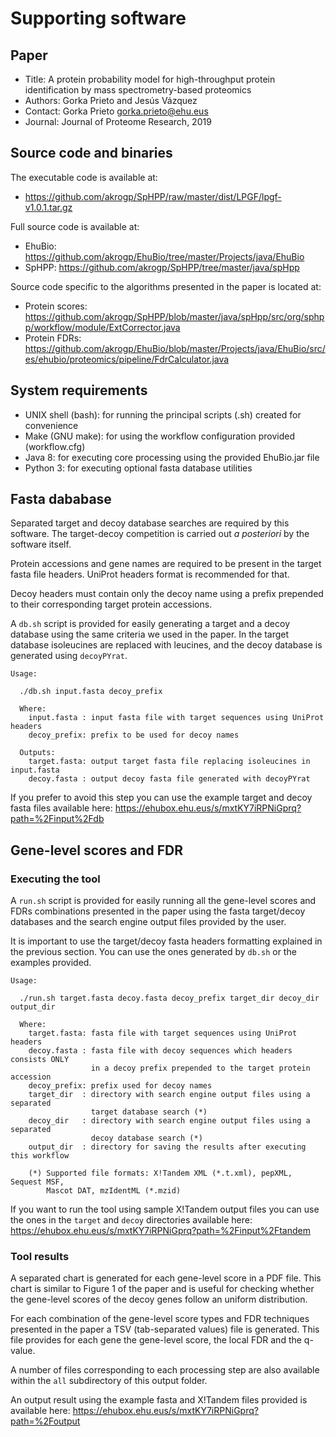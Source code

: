 # Supporting software

## Paper

* Title: A protein probability model for high-throughput protein identification by mass spectrometry-based proteomics
* Authors: Gorka Prieto and Jesús Vázquez
* Contact: Gorka Prieto <gorka.prieto@ehu.eus>
* Journal: Journal of Proteome Research, 2019

## Source code and binaries

The executable code is available at:
* https://github.com/akrogp/SpHPP/raw/master/dist/LPGF/lpgf-v1.0.1.tar.gz

Full source code is available at:
* EhuBio: https://github.com/akrogp/EhuBio/tree/master/Projects/java/EhuBio
* SpHPP: https://github.com/akrogp/SpHPP/tree/master/java/spHpp

Source code specific to the algorithms presented in the paper is located at:
* Protein scores: https://github.com/akrogp/SpHPP/blob/master/java/spHpp/src/org/sphpp/workflow/module/ExtCorrector.java
* Protein FDRs: https://github.com/akrogp/EhuBio/blob/master/Projects/java/EhuBio/src/es/ehubio/proteomics/pipeline/FdrCalculator.java

## System requirements

* UNIX shell (bash): for running the principal scripts (.sh) created for convenience
* Make (GNU make): for using the workflow configuration provided (workflow.cfg)
* Java 8: for executing core processing using the provided EhuBio.jar file
* Python 3: for executing optional fasta database utilities

## Fasta dababase

Separated target and decoy database searches are required by this software. The target-decoy competition is carried out *a posteriori* by the software itself.

Protein accessions and gene names are required to be present in the target fasta file headers. UniProt headers format is recommended for that.

Decoy headers must contain only the decoy name using a prefix prepended to their corresponding target protein accessions.

A `db.sh` script is provided for easily generating a target and a decoy database using the same criteria we used in the paper. In the target database isoleucines are replaced with leucines, and the decoy database is generated using `decoyPYrat`.

```
Usage:

  ./db.sh input.fasta decoy_prefix

  Where:
    input.fasta : input fasta file with target sequences using UniProt headers
    decoy_prefix: prefix to be used for decoy names

  Outputs:
    target.fasta: output target fasta file replacing isoleucines in input.fasta
    decoy.fasta : output decoy fasta file generated with decoyPYrat
```

If you prefer to avoid this step you can use the example target and decoy fasta files available here: https://ehubox.ehu.eus/s/mxtKY7iRPNiGprq?path=%2Finput%2Fdb

## Gene-level scores and FDR

### Executing the tool

A `run.sh` script is provided for easily running all the gene-level scores and FDRs combinations presented in the paper using the fasta target/decoy databases and the search engine output files provided by the user.

It is important to use the target/decoy fasta headers formatting explained in the previous section. You can use the ones generated by `db.sh` or the examples provided.

```
Usage:

  ./run.sh target.fasta decoy.fasta decoy_prefix target_dir decoy_dir output_dir

  Where:
    target.fasta: fasta file with target sequences using UniProt headers
    decoy.fasta : fasta file with decoy sequences which headers consists ONLY
                  in a decoy prefix prepended to the target protein accession
    decoy_prefix: prefix used for decoy names
    target_dir  : directory with search engine output files using a separated
                  target database search (*)
    decoy_dir   : directory with search engine output files using a separated
                  decoy database search (*)
    output_dir  : directory for saving the results after executing this workflow

    (*) Supported file formats: X!Tandem XML (*.t.xml), pepXML, Sequest MSF,
        Mascot DAT, mzIdentML (*.mzid)
```

If you want to run the tool using sample X!Tandem output files you can use the ones in the `target` and `decoy` directories available here: https://ehubox.ehu.eus/s/mxtKY7iRPNiGprq?path=%2Finput%2Ftandem

### Tool results

A separated chart is generated for each gene-level score in a PDF file. This chart is similar to Figure 1 of the paper and is useful for checking whether the gene-level scores of the decoy genes follow an uniform distribution.

For each combination of the gene-level score types and FDR techniques presented in the paper a TSV (tab-separated values) file is generated. This file provides for each gene the gene-level score, the local FDR and the q-value.

A number of files corresponding to each processing step are also available within the `all` subdirectory of this output folder.

An output result using the example fasta and X!Tandem files provided is available here: https://ehubox.ehu.eus/s/mxtKY7iRPNiGprq?path=%2Foutput